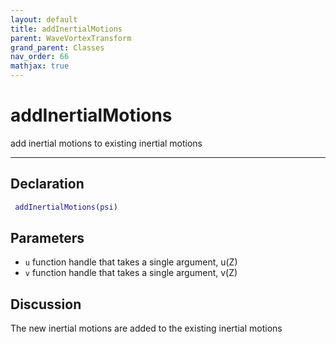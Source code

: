 ```yaml
---
layout: default
title: addInertialMotions
parent: WaveVortexTransform
grand_parent: Classes
nav_order: 66
mathjax: true
---
```


#  addInertialMotions

add inertial motions to existing inertial motions


---

## Declaration
```matlab
 addInertialMotions(psi)
```
## Parameters
+ `u`  function handle that takes a single argument, u(Z)
+ `v`  function handle that takes a single argument, v(Z)

## Discussion

  The new inertial motions are added to the existing inertial motions
        
